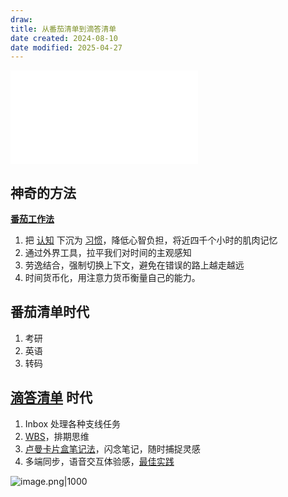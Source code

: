 ```yaml
---
draw:
title: 从番茄清单到滴答清单
date created: 2024-08-10
date modified: 2025-04-27
---
```


<iframe src="//player.bilibili.com/player.html?isOutside=true&aid=112936215383913&bvid=BV1zrYjeREfr&cid=500001644686813&p=1" scrolling="no" border="0" frameborder="no" framespacing="0" allowfullscreen="true"></iframe>

## 神奇的方法

**[番茄工作法](番茄工作法.md)**
1. 把 [认知](https://brain.liugongzi.org/2+%E7%AC%AC%E4%BA%8C%E5%A4%A7%E8%84%91/3+%E6%B2%89%E6%B7%80/%E6%99%BA%E6%85%A7/%E9%80%89%E6%8B%A9/%E8%AE%A4%E7%9F%A5) 下沉为 [习惯](https://brain.liugongzi.org/%E4%B9%A0%E6%83%AF)，降低心智负担，将近四千个小时的肌肉记忆
2. 通过外界工具，拉平我们对时间的主观感知
3. 劳逸结合，强制切换上下文，避免在错误的路上越走越远
4. 时间货币化，用注意力货币衡量自己的能力。

## 番茄清单时代

1. 考研
2. 英语
3. 转码

## [滴答清单](滴答清单.md) 时代

1. Inbox 处理各种支线任务
2. [WBS](WBS.md)，排期思维
3. [卢曼卡片盒笔记法](卢曼卡片盒笔记法.md)，闪念笔记，随时捕捉灵感
4. 多端同步，语音交互体验感，[最佳实践](最佳实践.md)

![image.png|1000](https://imagehosting4picgo.oss-cn-beijing.aliyuncs.com/imagehosting/fix-dir%2Fpicgo%2Fpicgo-clipboard-images%2F2024%2F08%2F10%2F13-18-11-c8ed07241d569e5f0743fb4de29d78ad-202408101318895-25a66b.png)
